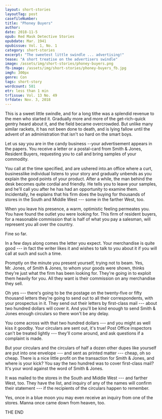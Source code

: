 ```yaml
---
layout: short-stories
layoutTag: post
casefileNumber: 
title: "Phoney Buyers"
author: 
date: 2018-11-5
opub: Red Mask Detective Stories
opubdate: Mar. 1941
opubissue: Vol. 1, No. 1
category: short-stories
excerpt: "The sweetest little swindle ... advertising!"
tease: "A short treatise on the advertisers swindle"
image: /assets/img/short-stories/phoney-buyers.png
fb-image: /assets/img/short-stories/phoney-buyers_fb.jpg
imgh: 300px
genre: Con
tags: short-story
wordcount: 581 
etr: less than 1 min
trfissue: Vol. 13 No. 49
trfdate: Nov. 3, 2018
---
```


This is a sweet little swindle, and for a long tithe was a splendid revenue to the men who started it. Gradually more and more of the get-rich-quick gentry heard about it, and the field became overcrowded. But unlike many similar rackets, it has not been done to death, and is lying fallow until the advent of an administration that isn't so hard on the smart boys.

Let us say you are in the candy business --your advertisement appears in the papers. You receive a letter or a postal-card from Smith & Jones, Resident Buyers, requesting you to call and bring samples of your commodity.

You call at the time specified, and are ushered into.an office where a curt, businesslike individual listens to your story and gradually unbends as you explain the good points of your product. After a while, the man behind the desk becomes quite cordial and friendly. He tells you to leave your samples, and he'll call you after he has had an opportunity to examine them. Incidentally, he explains that his firm does the buying for thousands of stores in the South and Middle West --- some in the farther West, too.

When you leave his presence, a warm, optimistic feeling permeates you. You have found the outlet you were looking for. This firm of resident buyers, for a reasonable commission that is half of what you pay a salesman, will represent you all over the country.

Fine so far.

In a few days along comes the letter you expect. Your merchandise is quite good --- in fact the writer likes it and wishes to talk to you about it if you will call at such and such a time.

Promptly on the minute you present yourself, trying not to beam. Yes, Mr. Jones, of Smith & Jones, to whom your goods were shown, thinks they're just what the firm has been looking for. They're going in to exploit them heavily for you. All they want is their commission on any merchandise they sell.

Oh yes --- there's going to be the postage on the twenty-five or fifty thousand letters they're going to send out to all their correspondents, with your prospectus in it. They send out their letters by first-class mail --- about two hundred dollars will cover it. And you'll be kind enough to send Smith & Jones enough circulars so there won't be any delay.

You come across with that two hundred dollars --- and you might as well kiss it goodby. Your circulars are sent out, it's true! Post Office inspectors can't be treated lightly --- they'll come around, and ask questions if a complaint is made.

But your circulars and the circulars of half a dozen other dupes like yourself are put into one envelope --- and sent as printed matter --- cheap, oh so cheap. There is a nice little profit on the transaction for Smith & Jones, and where is your kick? You say the two hundred was to cover first-class mail? It's your word against the word of Smith & Jones.

It was mailed to the stores in the South and Middle West --- and farther West, too. They have the list, and inquiry of any of the names will confirm their statement --- if the recipients of the circulars happen to remember.

Yes, once in a blue moon you may even receive an inquiry from one of the stores. Manna once came down from heaven, too.

<p id="theend">THE END</p>
